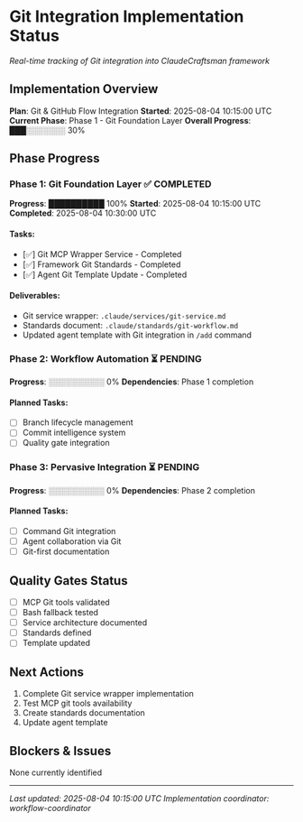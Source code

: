 # Git Integration Implementation Status
*Real-time tracking of Git integration into ClaudeCraftsman framework*

## Implementation Overview
**Plan**: Git & GitHub Flow Integration
**Started**: 2025-08-04 10:15:00 UTC
**Current Phase**: Phase 1 - Git Foundation Layer
**Overall Progress**: ███░░░░░░░ 30%

## Phase Progress

### Phase 1: Git Foundation Layer ✅ **COMPLETED**
**Progress**: ██████████ 100%
**Started**: 2025-08-04 10:15:00 UTC
**Completed**: 2025-08-04 10:30:00 UTC

#### Tasks:
- [✅] Git MCP Wrapper Service - Completed
- [✅] Framework Git Standards - Completed
- [✅] Agent Git Template Update - Completed

#### Deliverables:
- Git service wrapper: `.claude/services/git-service.md`
- Standards document: `.claude/standards/git-workflow.md`
- Updated agent template with Git integration in `/add` command

### Phase 2: Workflow Automation ⏳ **PENDING**
**Progress**: ░░░░░░░░░░ 0%
**Dependencies**: Phase 1 completion

#### Planned Tasks:
- [ ] Branch lifecycle management
- [ ] Commit intelligence system
- [ ] Quality gate integration

### Phase 3: Pervasive Integration ⏳ **PENDING**
**Progress**: ░░░░░░░░░░ 0%
**Dependencies**: Phase 2 completion

#### Planned Tasks:
- [ ] Command Git integration
- [ ] Agent collaboration via Git
- [ ] Git-first documentation

## Quality Gates Status
- [ ] MCP Git tools validated
- [ ] Bash fallback tested
- [ ] Service architecture documented
- [ ] Standards defined
- [ ] Template updated

## Next Actions
1. Complete Git service wrapper implementation
2. Test MCP git tools availability
3. Create standards documentation
4. Update agent template

## Blockers & Issues
None currently identified

---
*Last updated: 2025-08-04 10:15:00 UTC*
*Implementation coordinator: workflow-coordinator*
